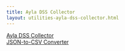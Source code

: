 ```yaml
---
title: Ayla DSS Collector
layout: utilities-ayla-dss-collector.html
---
```


<div><a href="source/client.html" target="_blank">Ayla DSS Collector</a></div>

<div><a href="https://json-csv.com/">JSON-to-CSV Converter</a></div>
